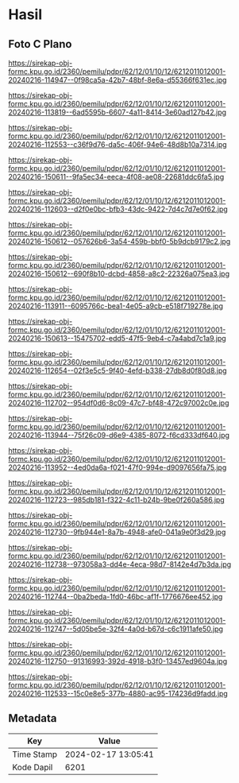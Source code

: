 # Hasil

## Foto C Plano

https://sirekap-obj-formc.kpu.go.id/2360/pemilu/pdpr/62/12/01/10/12/6212011012001-20240216-114947--0f98ca5a-42b7-48bf-8e6a-d55366f631ec.jpg

https://sirekap-obj-formc.kpu.go.id/2360/pemilu/pdpr/62/12/01/10/12/6212011012001-20240216-113819--6ad5595b-6607-4a11-8414-3e60ad127b42.jpg

https://sirekap-obj-formc.kpu.go.id/2360/pemilu/pdpr/62/12/01/10/12/6212011012001-20240216-112553--c36f9d76-da5c-406f-94e6-48d8b10a7314.jpg

https://sirekap-obj-formc.kpu.go.id/2360/pemilu/pdpr/62/12/01/10/12/6212011012001-20240216-150611--9fa5ec34-eeca-4f08-ae08-22681ddc6fa5.jpg

https://sirekap-obj-formc.kpu.go.id/2360/pemilu/pdpr/62/12/01/10/12/6212011012001-20240216-112603--d2f0e0bc-bfb3-43dc-9422-7d4c7d7e0f62.jpg

https://sirekap-obj-formc.kpu.go.id/2360/pemilu/pdpr/62/12/01/10/12/6212011012001-20240216-150612--057626b6-3a54-459b-bbf0-5b9dcb9179c2.jpg

https://sirekap-obj-formc.kpu.go.id/2360/pemilu/pdpr/62/12/01/10/12/6212011012001-20240216-150612--690f8b10-dcbd-4858-a8c2-22326a075ea3.jpg

https://sirekap-obj-formc.kpu.go.id/2360/pemilu/pdpr/62/12/01/10/12/6212011012001-20240216-113911--6095766c-bea1-4e05-a9cb-e518f719278e.jpg

https://sirekap-obj-formc.kpu.go.id/2360/pemilu/pdpr/62/12/01/10/12/6212011012001-20240216-150613--15475702-edd5-47f5-9eb4-c7a4abd7c1a9.jpg

https://sirekap-obj-formc.kpu.go.id/2360/pemilu/pdpr/62/12/01/10/12/6212011012001-20240216-112654--02f3e5c5-9f40-4efd-b338-27db8d0f80d8.jpg

https://sirekap-obj-formc.kpu.go.id/2360/pemilu/pdpr/62/12/01/10/12/6212011012001-20240216-112702--954df0d6-8c09-47c7-bf48-472c97002c0e.jpg

https://sirekap-obj-formc.kpu.go.id/2360/pemilu/pdpr/62/12/01/10/12/6212011012001-20240216-113944--75f26c09-d6e9-4385-8072-f6cd333df640.jpg

https://sirekap-obj-formc.kpu.go.id/2360/pemilu/pdpr/62/12/01/10/12/6212011012001-20240216-113952--4ed0da6a-f021-47f0-994e-d9097656fa75.jpg

https://sirekap-obj-formc.kpu.go.id/2360/pemilu/pdpr/62/12/01/10/12/6212011012001-20240216-112723--985db181-f322-4c11-b24b-9be0f260a586.jpg

https://sirekap-obj-formc.kpu.go.id/2360/pemilu/pdpr/62/12/01/10/12/6212011012001-20240216-112730--9fb944e1-8a7b-4948-afe0-041a9e0f3d29.jpg

https://sirekap-obj-formc.kpu.go.id/2360/pemilu/pdpr/62/12/01/10/12/6212011012001-20240216-112738--973058a3-dd4e-4eca-98d7-8142e4d7b3da.jpg

https://sirekap-obj-formc.kpu.go.id/2360/pemilu/pdpr/62/12/01/10/12/6212011012001-20240216-112744--0ba2beda-1fd0-46bc-af1f-1776676ee452.jpg

https://sirekap-obj-formc.kpu.go.id/2360/pemilu/pdpr/62/12/01/10/12/6212011012001-20240216-112747--5d05be5e-32f4-4a0d-b67d-c6c1911afe50.jpg

https://sirekap-obj-formc.kpu.go.id/2360/pemilu/pdpr/62/12/01/10/12/6212011012001-20240216-112750--91316993-392d-4918-b3f0-13457ed9604a.jpg

https://sirekap-obj-formc.kpu.go.id/2360/pemilu/pdpr/62/12/01/10/12/6212011012001-20240216-112533--15c0e8e5-377b-4880-ac95-174236d9fadd.jpg


## Metadata

| Key        | Value               |
| ---------- | ------------------- |
| Time Stamp | 2024-02-17 13:05:41 |
| Kode Dapil | 6201                |



